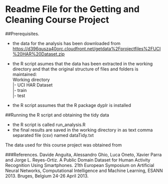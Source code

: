 # Readme File for the Getting and Cleaning Course Project

##Prerequisites.
- the data for the analysis has been downloaded from https://d396qusza40orc.cloudfront.net/getdata%2Fprojectfiles%2FUCI%20HAR%20Dataset.zip  

- the R script asumes that the data has been extracted in the working directory and that the original structure of files and folders is maintained:  
      Working directory    
              |- UCI HAR Dataset  
                    |- train  
                    |- test  

- the R script assumes that the R package dyplr is installed

##Running the R script and obtaining the tidy data
- the R script is called run_analysis.R
- the final results are saved in the working directory in as text comma separated file (csv) named dataTidy.txt

The data used for this course project was obtained from

###References.
Davide Anguita, Alessandro Ghio, Luca Oneto, Xavier Parra and Jorge L. Reyes-Ortiz. A Public Domain Dataset for Human Activity Recognition Using Smartphones. 21th European Symposium on Artificial Neural Networks, Computational Intelligence and Machine Learning, ESANN 2013. Bruges, Belgium 24-26 April 2013. 
